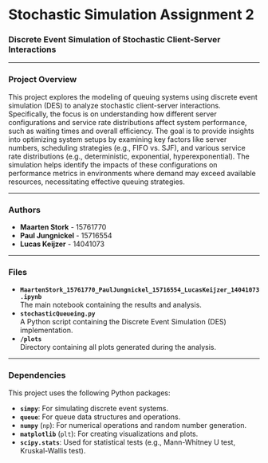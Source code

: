 # **Stochastic Simulation Assignment 2**  
### **Discrete Event Simulation of Stochastic Client-Server Interactions**

---

### **Project Overview**
This project explores the modeling of queuing systems using discrete event simulation (DES) to analyze stochastic client-server interactions. Specifically, the focus is on understanding how different server configurations and service rate distributions affect system performance, such as waiting times and overall efficiency. The goal is to provide insights into optimizing system setups by examining key factors like server numbers, scheduling strategies (e.g., FIFO vs. SJF), and various service rate distributions (e.g., deterministic, exponential, hyperexponential). The simulation helps identify the impacts of these configurations on performance metrics in environments where demand may exceed available resources, necessitating effective queuing strategies.

---

### **Authors**  
- **Maarten Stork** - 15761770  
- **Paul Jungnickel** - 15716554  
- **Lucas Keijzer** - 14041073  

---

### **Files**  
- **`MaartenStork_15761770_PaulJungnickel_15716554_LucasKeijzer_14041073.ipynb`**  
  The main notebook containing the results and analysis.  
- **`stochasticQueueing.py`**  
  A Python script containing the Discrete Event Simulation (DES) implementation.  
- **`/plots`**  
  Directory containing all plots generated during the analysis.  

---

### **Dependencies**  
This project uses the following Python packages:  

- **`simpy`**: For simulating discrete event systems.  
- **`queue`**: For queue data structures and operations.  
- **`numpy`** (`np`): For numerical operations and random number generation.  
- **`matplotlib`** (`plt`): For creating visualizations and plots.  
- **`scipy.stats`**: Used for statistical tests (e.g., Mann-Whitney U test, Kruskal-Wallis test).

